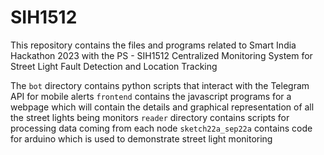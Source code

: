 # SIH1512
This repository contains the files and programs related to Smart India Hackathon 2023 with the PS - SIH1512 Centralized Monitoring System for Street Light Fault Detection and Location Tracking

The `bot` directory contains python scripts that interact with the Telegram API for mobile alerts
`frontend` contains the javascript programs for a webpage which will contain the details and graphical representation of all the street lights being monitors
`reader` directory contains scripts for processing data coming from each node
`sketch22a_sep22a` contains code for arduino which is used to demonstrate street light monitoring

